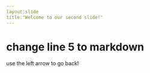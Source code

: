 ```yaml
---
layout:slide
title:"Welcome to our second slide!"
---
```

# change line 5 to markdown
use the left arrow to go back!
